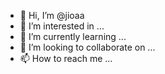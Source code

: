 - 👋 Hi, I’m @jioaa
- 👀 I’m interested in ...
- 🌱 I’m currently learning ...
- 💞️ I’m looking to collaborate on ...
- 📫 How to reach me ...

<!---
jioaa/jioaa is a ✨ special ✨ repository because its `README.md` (this file) appears on your GitHub profile.
You can click the Preview link to take a look at your changes.
--->
